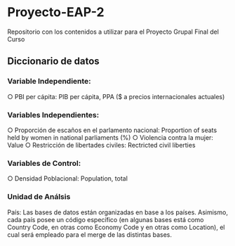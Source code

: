 # Proyecto-EAP-2
Repositorio con los contenidos a utilizar para el Proyecto Grupal Final del Curso

## Diccionario de datos

### Variable Independiente:
○ PBI per cápita: PIB per cápita, PPA ($ a precios internacionales actuales)

### Variables Independientes:
○	Proporción de escaños en el parlamento nacional: Proportion of seats held by women in national parliaments (%)
○	Violencia contra la mujer: Value 
○	Restricción de libertades civiles: Rectricted civil liberties 

### Variables de Control:
○ Densidad Poblacional: Population, total

### Unidad de Análsis
País: Las bases de datos están organizadas en base a los países. Asimismo, cada país posee un código específico (en algunas bases está como Country Code, en otras como Economy Code y en otras como Location), el cual será empleado para el merge de las distintas bases. 
